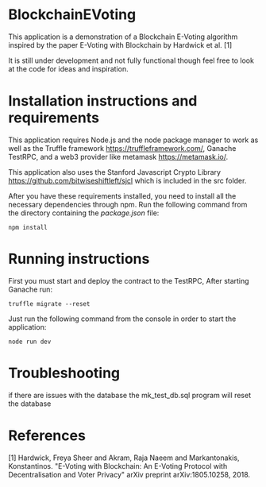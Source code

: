 BlockchainEVoting
=================
This application is a demonstration of a Blockchain E-Voting algorithm inspired by the paper E-Voting with Blockchain by Hardwick et al. [1]

It is still under development and not fully functional though feel free to look at the code for ideas and inspiration.

Installation instructions and requirements
==========================================
This application requires Node.js and the node package manager to work as well as the Truffle framework https://truffleframework.com/, Ganache TestRPC, and a web3 provider like metamask https://metamask.io/.

This application also uses the Stanford Javascript Crypto Library https://github.com/bitwiseshiftleft/sjcl which is included in the src folder.

After you have these requirements installed, you need to install all the necessary dependencies through npm. Run the following command from the directory containing the _package.json_ file:

	npm install

Running instructions
====================
First you must start and deploy the contract to the TestRPC, After starting Ganache run:

	truffle migrate --reset

Just run the following command from the console in order to start the application:

	node run dev

Troubleshooting
=========================
if there are issues with the database the mk_test_db.sql program will reset the database


References
=========================
[1] Hardwick, Freya Sheer and Akram, Raja Naeem and Markantonakis, Konstantinos. "E-Voting with Blockchain: An E-Voting Protocol with Decentralisation and Voter Privacy" arXiv preprint arXiv:1805.10258, 2018.
